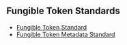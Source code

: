 ## Fungible Token Standards

- [Fungible Token Standard](FungibleTokenBase.md)
- [Fungible Token Metadata Standard](FungibleTokenMetadata.md)